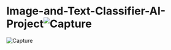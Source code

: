 # Image-and-Text-Classifier-AI-Project![Capture](https://user-images.githubusercontent.com/104196968/204134105-35efdf20-d694-45a7-b7db-fb128d7614fa.PNG)
![Capture](https://user-images.githubusercontent.com/104196968/204134113-66bacc84-4015-4cbc-a75c-f7db62d94653.PNG)

